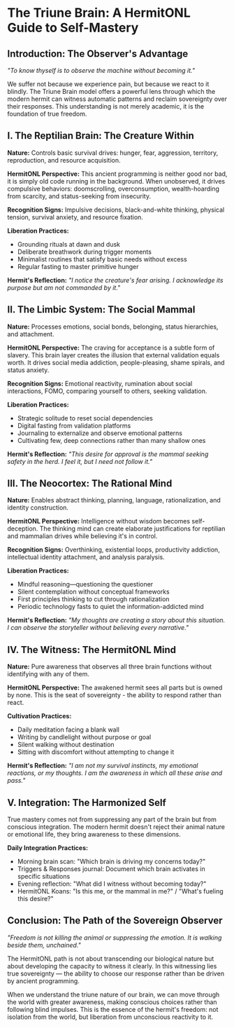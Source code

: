 # The Triune Brain: A HermitONL Guide to Self-Mastery

## Introduction: The Observer's Advantage

*"To know thyself is to observe the machine without becoming it."*

We suffer not because we experience pain, but because we react to it blindly. The Triune Brain model offers a powerful lens through which the modern hermit can witness automatic patterns and reclaim sovereignty over their responses. This understanding is not merely academic, it is the foundation of true freedom.

## I. The Reptilian Brain: The Creature Within

**Nature:** Controls basic survival drives: hunger, fear, aggression, territory, reproduction, and resource acquisition.

**HermitONL Perspective:** This ancient programming is neither good nor bad, it is simply old code running in the background. When unobserved, it drives compulsive behaviors: doomscrolling, overconsumption, wealth-hoarding from scarcity, and status-seeking from insecurity.

**Recognition Signs:** Impulsive decisions, black-and-white thinking, physical tension, survival anxiety, and resource fixation.

**Liberation Practices:**

- Grounding rituals at dawn and dusk
- Deliberate breathwork during trigger moments
- Minimalist routines that satisfy basic needs without excess
- Regular fasting to master primitive hunger

**Hermit's Reflection:** *"I notice the creature's fear arising. I acknowledge its purpose but am not commanded by it."*

## II. The Limbic System: The Social Mammal

**Nature:** Processes emotions, social bonds, belonging, status hierarchies, and attachment.

**HermitONL Perspective:** The craving for acceptance is a subtle form of slavery. This brain layer creates the illusion that external validation equals worth. It drives social media addiction, people-pleasing, shame spirals, and status anxiety.

**Recognition Signs:** Emotional reactivity, rumination about social interactions, FOMO, comparing yourself to others, seeking validation.

**Liberation Practices:**

- Strategic solitude to reset social dependencies
- Digital fasting from validation platforms
- Journaling to externalize and observe emotional patterns
- Cultivating few, deep connections rather than many shallow ones

**Hermit's Reflection:** *"This desire for approval is the mammal seeking safety in the herd. I feel it, but I need not follow it."*

## III. The Neocortex: The Rational Mind

**Nature:** Enables abstract thinking, planning, language, rationalization, and identity construction.

**HermitONL Perspective:** Intelligence without wisdom becomes self-deception. The thinking mind can create elaborate justifications for reptilian and mammalian drives while believing it's in control.

**Recognition Signs:** Overthinking, existential loops, productivity addiction, intellectual identity attachment, and analysis paralysis.

**Liberation Practices:**

- Mindful reasoning—questioning the questioner
- Silent contemplation without conceptual frameworks
- First principles thinking to cut through rationalization
- Periodic technology fasts to quiet the information-addicted mind

**Hermit's Reflection:** *"My thoughts are creating a story about this situation. I can observe the storyteller without believing every narrative."*

## IV. The Witness: The HermitONL Mind

**Nature:** Pure awareness that observes all three brain functions without identifying with any of them.

**HermitONL Perspective:** The awakened hermit sees all parts but is owned by none. This is the seat of sovereignty - the ability to respond rather than react.

**Cultivation Practices:**

- Daily meditation facing a blank wall
- Writing by candlelight without purpose or goal
- Silent walking without destination
- Sitting with discomfort without attempting to change it

**Hermit's Reflection:** *"I am not my survival instincts, my emotional reactions, or my thoughts. I am the awareness in which all these arise and pass."*

## V. Integration: The Harmonized Self

True mastery comes not from suppressing any part of the brain but from conscious integration. The modern hermit doesn't reject their animal nature or emotional life, they bring awareness to these dimensions.

**Daily Integration Practices:**

- Morning brain scan: "Which brain is driving my concerns today?"
- Triggers & Responses journal: Document which brain activates in specific situations
- Evening reflection: "What did I witness without becoming today?"
- HermitONL Koans: "Is this me, or the mammal in me?" / "What's fueling this desire?"

## Conclusion: The Path of the Sovereign Observer

*"Freedom is not killing the animal or suppressing the emotion. It is walking beside them, unchained."*

The HermitONL path is not about transcending our biological nature but about developing the capacity to witness it clearly. In this witnessing lies true sovereignty — the ability to choose our response rather than be driven by ancient programming.

When we understand the triune nature of our brain, we can move through the world with greater awareness, making conscious choices rather than following blind impulses. This is the essence of the hermit's freedom: not isolation from the world, but liberation from unconscious reactivity to it.
